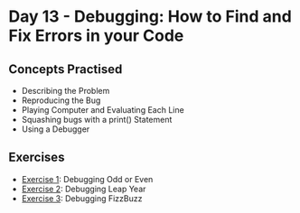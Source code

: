 # Day 13 - Debugging: How to Find and Fix Errors in your Code
## Concepts Practised
- Describing the Problem
- Reproducing the Bug
- Playing Computer and Evaluating Each Line
- Squashing bugs with a print() Statement
- Using a Debugger
## Exercises
- [Exercise 1](https://github.com/rokas293/100-Days-of-Code-Python/tree/6a883a643a5055dcab2aeaa21c9d67ee2264cda0/Day13/Exercise%201%20-%20Debugging%20Odd%20or%20Even): Debugging Odd or Even
- [Exercise 2](https://github.com/rokas293/100-Days-of-Code-Python/tree/6a883a643a5055dcab2aeaa21c9d67ee2264cda0/Day13/Exercise%202%20-%20Debugging%20Leap%20Year): Debugging Leap Year
- [Exercise 3](https://github.com/rokas293/100-Days-of-Code-Python/tree/6a883a643a5055dcab2aeaa21c9d67ee2264cda0/Day13/Exercise%203%20-%20Debugging%20FizzBuzz): Debugging FizzBuzz
